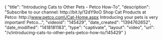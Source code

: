 {
    "title": "Introducing Cats to Other Pets - Petco How-To",
    "description": "Subscribe to our channel: http:\/\/bit.ly\/12dY9oO Shop Cat Products at Petco: http:\/\/www.petco.com\/Cat-Home.aspx Introducing your pets is very important! Petco...",
    "videoid": "145429",
    "date_created": "1394762652",
    "date_modified": "1418181183",
    "type": "captivate",
    "layout": "video",
    "url": "\/v\/introducing-cats-to-other-pets-petco-how-to\/145429"
}